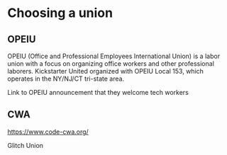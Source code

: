 # Choosing a union

## OPEIU

OPEIU (Office and Professional Employees International Union) is a labor union with a focus on organizing office workers and other professional laborers. Kickstarter United organized with OPEIU Local 153, which operates in the NY/NJ/CT tri-state area.

Link to OPEIU announcement that they welcome tech workers

## CWA

https://www.code-cwa.org/

Glitch Union
